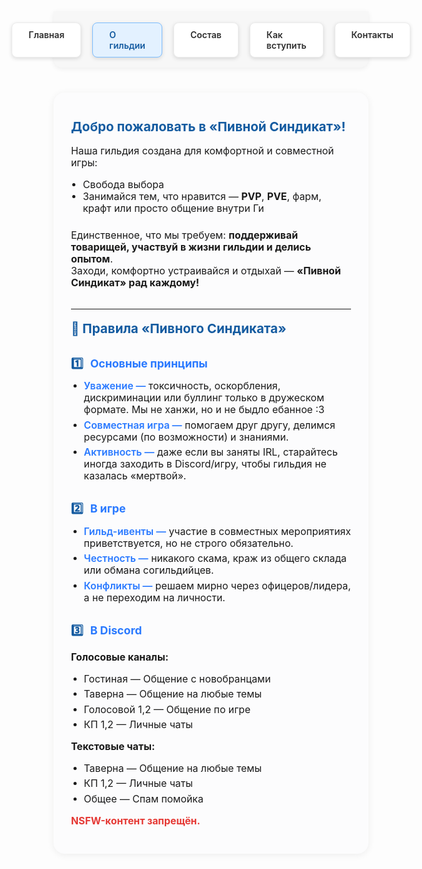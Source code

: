 <style>
.menu-nav {
  display: flex; 
  justify-content: center; 
  gap: 18px; 
  background: #f7f7f7; 
  padding: 18px 0 16px 0; 
  border-radius: 0 0 14px 14px; 
  box-shadow: 0 2px 8px #0001;
  margin-bottom: 40px;
  max-width: 700px;
  margin-left: auto;
  margin-right: auto;
}
.menu-btn {
  background: #fff;
  color: #2d2d2d;
  font-weight: 600;
  border-radius: 8px;
  padding: 10px 26px;
  text-decoration: none;
  transition: background 0.18s, box-shadow 0.18s, color 0.18s;
  box-shadow: 0 2px 6px #0002;
  border: 1px solid #ececec;
  display: inline-block;
}
.menu-btn:hover, .menu-btn:focus {
  background: #ffda73;
  border-color: #f3c143;
  color: #222;
  outline: none;
}
.menu-btn.active {
  background: #e3f1ff;
  border-color: #7dbdff;
  color: #145ba0;
}
.about-wrap {
  max-width: 700px;
  margin: 0 auto 36px auto;
  background: #fcfcfd;
  border-radius: 18px;
  box-shadow: 0 2px 12px #0001;
  padding: 32px 28px 28px 28px;
  font-size: 1.13em;
}
.about-wrap h2 {
  margin-top: 0.5em;
  color: #145ba0;
  font-size: 1.3em;
}
.about-list {
  margin: 0.5em 0 1.5em 0;
  padding-left: 1.2em;
}
.about-rule-title {
  font-weight: 700;
  font-size: 1.12em;
  margin: 1.7em 0 0.3em 0;
  color: #2979ff;
}
.rule-list {
  margin: 0.6em 0 0.7em 0;
  padding-left: 1.3em;
}
.rule-list li {
  margin-bottom: 0.35em;
}
.rule-label {
  font-weight: 600;
  color: #2979ff;
}
.rule-num {
  font-weight: 700;
  color: #145ba0;
  margin-right: 7px;
}
</style>

<!-- Меню -->
<div class="menu-nav">
  <a href="/Beer-Syndicate/" class="menu-btn">Главная</a>
  <a href="/Beer-Syndicate/about" class="menu-btn active">О гильдии</a>
  <a href="/Beer-Syndicate/members" class="menu-btn">Состав</a>
  <a href="/Beer-Syndicate/recruit" class="menu-btn">Как вступить</a>
  <a href="/Beer-Syndicate/contacts" class="menu-btn">Контакты</a>
</div>

<!-- Основной блок -->
<div class="about-wrap">

<h2>Добро пожаловать в «Пивной Синдикат»!</h2>
<p>Наша гильдия создана для комфортной и совместной игры:</p>
<ul class="about-list">
  <li>Свобода выбора</li>
  <li>Занимайся тем, что нравится — <b>PVP</b>, <b>PVE</b>, фарм, крафт или просто общение внутри Ги</li>
</ul>
<p>Единственное, что мы требуем: <b>поддерживай товарищей, участвуй в жизни гильдии и делись опытом</b>.<br>
Заходи, комфортно устраивайся и отдыхай — <b>«Пивной Синдикат» рад каждому!</b></p>
<hr style="margin:2em 0 1.2em 0;">
<h2>📜 Правила «Пивного Синдиката»</h2>
<div class="about-rule-title"><span class="rule-num">1️⃣</span> Основные принципы</div>
<ul class="rule-list">
  <li><span class="rule-label">Уважение —</span> токсичность, оскорбления, дискриминации или буллинг только в дружеском формате. Мы не ханжи, но и не быдло ебанное :3</li>
  <li><span class="rule-label">Совместная игра —</span> помогаем друг другу, делимся ресурсами (по возможности) и знаниями.</li>
  <li><span class="rule-label">Активность —</span> даже если вы заняты IRL, старайтесь иногда заходить в Discord/игру, чтобы гильдия не казалась «мертвой».</li>
</ul>
<div class="about-rule-title"><span class="rule-num">2️⃣</span> В игре</div>
<ul class="rule-list">
  <li><span class="rule-label">Гильд-ивенты —</span> участие в совместных мероприятиях приветствуется, но не строго обязательно.</li>
  <li><span class="rule-label">Честность —</span> никакого скама, краж из общего склада или обмана согильдийцев.</li>
  <li><span class="rule-label">Конфликты —</span> решаем мирно через офицеров/лидера, а не переходим на личности.</li>
</ul>
<div class="about-rule-title"><span class="rule-num">3️⃣</span> В Discord</div>
<p><b>Голосовые каналы:</b></p>
<ul class="rule-list">
  <li>Гостиная — Общение с новобранцами</li>
  <li>Таверна — Общение на любые темы</li>
  <li>Голосовой 1,2 — Общение по игре</li>
  <li>КП 1,2 — Личные чаты</li>
</ul>
<p><b>Текстовые чаты:</b></p>
<ul class="rule-list">
  <li>Таверна — Общение на любые темы</li>
  <li>КП 1,2 — Личные чаты</li>
  <li>Общее — Спам помойка</li>
</ul>
<p>
  <b style="color:#e53935;">NSFW-контент запрещён.</b>
</p>
</div>

